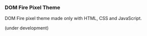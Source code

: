 ### DOM Fire Pixel Theme

DOM Fire pixel theme made only with HTML, CSS and JavaScript.

(under development)
